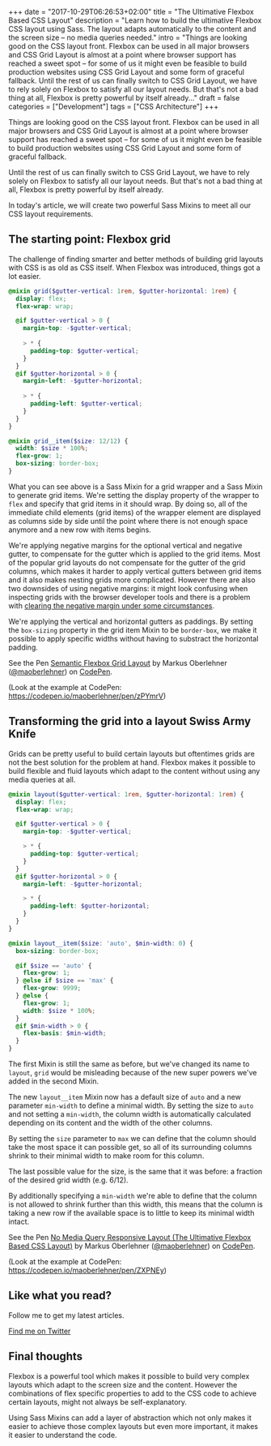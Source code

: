 +++
date = "2017-10-29T06:26:53+02:00"
title = "The Ultimative Flexbox Based CSS Layout"
description = "Learn how to build the ultimative Flexbox CSS layout using Sass. The layout adapts automatically to the content and the screen size – no media queries needed."
intro = "Things are looking good on the CSS layout front. Flexbox can be used in all major browsers and CSS Grid Layout is almost at a point where browser support has reached a sweet spot – for some of us it might even be feasible to build production websites using CSS Grid Layout and some form of graceful fallback. Until the rest of us can finally switch to CSS Grid Layout, we have to rely solely on Flexbox to satisfy all our layout needs. But that's not a bad thing at all, Flexbox is pretty powerful by itself already..."
draft = false
categories = ["Development"]
tags = ["CSS Architecture"]
+++

Things are looking good on the CSS layout front. Flexbox can be used in all major browsers and CSS Grid Layout is almost at a point where browser support has reached a sweet spot – for some of us it might even be feasible to build production websites using CSS Grid Layout and some form of graceful fallback.

Until the rest of us can finally switch to CSS Grid Layout, we have to rely solely on Flexbox to satisfy all our layout needs. But that's not a bad thing at all, Flexbox is pretty powerful by itself already.

In today's article, we will create two powerful Sass Mixins to meet all our CSS layout requirements.

## The starting point: Flexbox grid

The challenge of finding smarter and better methods of building grid layouts with CSS is as old as CSS itself. When Flexbox was introduced, things got a lot easier.

```scss
@mixin grid($gutter-vertical: 1rem, $gutter-horizontal: 1rem) {
  display: flex;
  flex-wrap: wrap;

  @if $gutter-vertical > 0 {
    margin-top: -$gutter-vertical;
    
    > * {
      padding-top: $gutter-vertical;
    }
  }
  @if $gutter-horizontal > 0 {
    margin-left: -$gutter-horizontal;
    
    > * {
      padding-left: $gutter-vertical;
    }
  }
}

@mixin grid__item($size: 12/12) {
  width: $size * 100%;
  flex-grow: 1;
  box-sizing: border-box;
}
```

What you can see above is a Sass Mixin for a grid wrapper and a Sass Mixin to generate grid items. We're setting the display property of the wrapper to `flex` and specify that grid items in it should wrap. By doing so, all of the immediate child elements (grid items) of the wrapper element are displayed as columns side by side until the point where there is not enough space anymore and a new row with items begins.

We're applying negative margins for the optional vertical and negative gutter, to compensate for the gutter which is applied to the grid items. Most of the popular grid layouts do not compensate for the gutter of the grid columns, which makes it harder to apply vertical gutters between grid items and it also makes nesting grids more complicated. However there are also two downsides of using negative margins: it might look confusing when inspecting grids with the browser developer tools and there is a problem with [clearing the negative margin under some circumstances](https://codepen.io/maoberlehner/pen/BpJVGO).

We're applying the vertical and horizontal gutters as paddings. By setting the `box-sizing` property in the grid item Mixin to be `border-box`, we make it possible to apply specific widths without having to substract the horizontal padding.

<p data-height="400" data-theme-id="0" data-slug-hash="zPYmrV" data-default-tab="result" data-user="maoberlehner" data-embed-version="2" data-pen-title="Semantic Flexbox Grid Layout" class="codepen">See the Pen <a href="https://codepen.io/maoberlehner/pen/zPYmrV/">Semantic Flexbox Grid Layout</a> by Markus Oberlehner (<a href="https://codepen.io/maoberlehner">@maoberlehner</a>) on <a href="https://codepen.io">CodePen</a>.</p>
<script async src="https://production-assets.codepen.io/assets/embed/ei.js"></script>

(Look at the example at CodePen: https://codepen.io/maoberlehner/pen/zPYmrV)

## Transforming the grid into a layout Swiss Army Knife

Grids can be pretty useful to build certain layouts but oftentimes grids are not the best solution for the problem at hand. Flexbox makes it possible to build flexible and fluid layouts which adapt to the content without using any media queries at all.

```scss
@mixin layout($gutter-vertical: 1rem, $gutter-horizontal: 1rem) {
  display: flex;
  flex-wrap: wrap;

  @if $gutter-vertical > 0 {
    margin-top: -$gutter-vertical;

    > * {
      padding-top: $gutter-vertical;
    }
  }
  @if $gutter-horizontal > 0 {
    margin-left: -$gutter-horizontal;

    > * {
      padding-left: $gutter-horizontal;
    }
  }
}

@mixin layout__item($size: 'auto', $min-width: 0) {
  box-sizing: border-box;

  @if $size == 'auto' {
    flex-grow: 1;
  } @else if $size == 'max' {
    flex-grow: 9999;
  } @else {
    flex-grow: 1;
    width: $size * 100%;
  }
  @if $min-width > 0 {
    flex-basis: $min-width;
  }
}
```

The first Mixin is still the same as before, but we've changed its name to `layout`, `grid` would be misleading because of the new super powers we've added in the second Mixin.

The new `layout__item` Mixin now has a default size of `auto` and a new parameter `min-width` to define a minimal width. By setting the size to `auto` and not setting a `min-width`, the column width is automatically calculated depending on its content and the width of the other columns.

By setting the `size` parameter to `max` we can define that the column should take the most space it can possible get, so all of its surrounding columns shrink to their minimal width to make room for this column.

The last possible value for the size, is the same that it was before: a fraction of the desired grid width (e.g. 6/12).

By additionally specifying a `min-width` we're able to define that the column is not allowed to shrink further than this width, this means that the column is taking a new row if the available space is to little to keep its minimal width intact.

<p data-height="400" data-theme-id="0" data-slug-hash="ZXPNEy" data-default-tab="result" data-user="maoberlehner" data-embed-version="2" data-pen-title="No Media Query Responsive Layout (The Ultimative Flexbox Based CSS Layout)" class="codepen">See the Pen <a href="https://codepen.io/maoberlehner/pen/ZXPNEy/">No Media Query Responsive Layout (The Ultimative Flexbox Based CSS Layout)</a> by Markus Oberlehner (<a href="https://codepen.io/maoberlehner">@maoberlehner</a>) on <a href="https://codepen.io">CodePen</a>.</p>
<script async src="https://production-assets.codepen.io/assets/embed/ei.js"></script>

(Look at the example at CodePen: https://codepen.io/maoberlehner/pen/ZXPNEy)

<div class="c-content__broad">
  <div class="c-twitter-teaser">
    <div class="c-twitter-teaser__content">
      <h2 class="c-twitter-teaser__headline">Like what you read?</h2>
      <p class="c-twitter-teaser__body">
        Follow me to get my latest articles.
      </p>
      <a class="c-button c-button--outline c-twitter-teaser__button" rel="nofollow" href="https://twitter.com/maoberlehner" data-event-category="link" data-event-action="click: contact" data-event-label="Twitter (article content)">
        Find me on Twitter
      </a>
    </div>
  </div>
</div>

## Final thoughts

Flexbox is a powerful tool which makes it possible to build very complex layouts which adapt to the screen size and the content. However the combinations of flex specific properties to add to the CSS code to achieve certain layouts, might not always be self-explanatory.

Using Sass Mixins can add a layer of abstraction which not only makes it easier to achieve those complex layouts but even more important, it makes it easier to understand the code.
